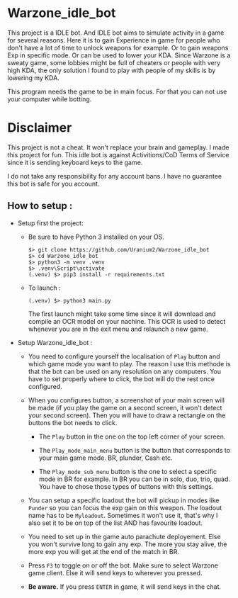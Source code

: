 # Warzone_idle_bot

This project is a IDLE bot. And IDLE bot aims to simulate activity in a game for several reasons. Here it is to gain Experience in game for people who don't have a lot of time to unlock weapons for example. Or to gain weapons Exp in specific mode. Or can be used to lower your KDA. Since Warzone is a sweaty game, some lobbies might be full of cheaters or people with very high KDA, the only solution I found to play with people of my skills is by lowering my KDA.

This program needs the game to be in main focus. For that you can not use your computer while botting.

# Disclaimer 

This project is not a cheat. It won't replace your brain and gameplay. I made this project for fun. This idle bot is against Activitions/CoD Terms of Service since it is sending keyboard keys to the game.

I do not take any responsibility for any account bans. I have no guarantee this bot is safe for you account.

## How to setup :

* Setup first the project:

    * Be sure to have Python 3 installed on your OS.

        ```shell
        $> git clone https://github.com/Uranium2/Warzone_idle_bot
        $> cd Warzone_idle_bot
        $> python3 -m venv .venv
        $> .venv\Script\activate
        (.venv) $> pip3 install -r requirements.txt
        ```

    * To launch :

        ```shell
        (.venv) $> python3 main.py
        ```
        The first launch might take some time since it will download and compile an OCR model on your nachine. This OCR is used to detect whenever you are in the exit menu and relaunch a new game.

* Setup Warzone_idle_bot :

    * You need to configure yourself the localisation of `Play` button and which game mode you want to play. The reason I use this methode is that the bot can be used on any resolution on any computers. You have to set properly where to click, the bot will do the rest once configured.

    * When you configures button, a screenshot of your main screen will be made (if you play the game on a second screen, it won't detect your second screen). Then you will have to draw a rectangle on the buttons the bot needs to click.

        * The `Play` button in the one on the top left corner of your screen.

        * The `Play_mode_main_menu` button is the button that corresponds to your main game mode. BR, plunder, Cash etc.

        * The `Play_mode_sub_menu` button is the one to select a specific mode in BR for example. In BR you can be in solo, duo, trio, quad. You have to chose those types of buttons with this settings.

    * You can setup a specific loadout the bot will pickup in modes like `Punder` so you can focus the exp gain on this weapon. The loadout name has to be `Myloadout`. Sometimes it won't use it, that's why I also set it to be on top of the list AND has favourite loadout.

    * You need to set up in the game auto parachute deployement. Else you won't survive long to gain any exp. The more you stay alive, the more exp you will get at the end of the match in BR. 

    * Press `F3` to toggle on or off the bot. Make sure to select Warzone game client. Else it will send keys to wherever you pressed.

    * __Be aware.__ If you press `ENTER` in game, it will send keys in the chat.
